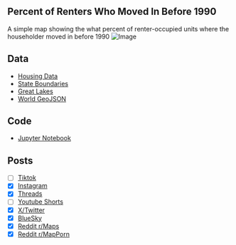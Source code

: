 ## Percent of Renters Who Moved In Before 1990
A simple map showing the what percent of renter-occupied units where the householder moved in before 1990
![Image](https://drive.google.com/uc?export=view&id=1AvJ2IMitT0pdmtmilWIcPRu9k_GUBdFQ)

## Data
* [Housing Data](https://data.census.gov/table/ACSST5Y2023.S2502?q=homeownership&g=010XX00US$0400000)
* [State Boundaries](https://www.census.gov/geographies/mapping-files/time-series/geo/carto-boundary-file.html)
* [Great Lakes](https://usicecenter.gov/Products/GreatLakesData)
* [World GeoJSON](https://public.opendatasoft.com/explore/dataset/world-administrative-boundaries/export/?flg=en-us)

## Code
* [Jupyter Notebook](FormatData.ipynb)

## Posts
- [ ] [Tiktok]()
- [x] [Instagram](https://www.instagram.com/p/DJZYcF0RQiW/)
- [x] [Threads](https://www.threads.com/@vinemapper/post/DJZYci6R7_B)
- [ ] [Youtube Shorts]()
- [x] [X/Twitter](https://x.com/VineMapper/status/1920491901070803426)
- [x] [BlueSky](https://bsky.app/profile/vinemapper.bsky.social/post/3loo5ytigj225)
- [x] [Reddit r/Maps](https://www.reddit.com/r/Maps/comments/1khs0zk/percent_of_renteroccupied_units_where_the/)
- [x] [Reddit r/MapPorn](https://www.reddit.com/r/MapPorn/comments/1khs0t5/percent_of_renteroccupied_units_where_the/)
